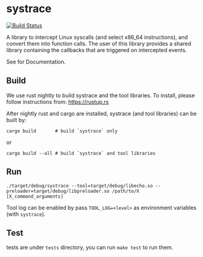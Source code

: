 # systrace

[![Build Status](https://dev.azure.com/iu-parfunc/systrace/_apis/build/status/iu-parfunc.systrace?branchName=master)](https://dev.azure.com/iu-parfunc/systrace/_build/latest?definitionId=1&branchName=master)

A library to intercept Linux syscalls (and select x86_64
instructions), and convert them into function calls.
The user of this library provides a shared library containing the
callbacks that are triggered on intercepted events.

See <TODO FINISHME> for Documentation.

## Build
We use rust nightly to build systrace and the tool libraries. To install, please follow instructions from: https://rustup.rs

After nightly rust and cargo are installed, systrace (and tool libraries) can be built by:

```
cargo build       # build `systrace` only
```

or

```
cargo build --all # build `systrace` and tool libraries
```

## Run


```
./target/debug/systrace --tool=target/debug/libecho.so --preloader=target/debug/libpreloader.so /path/to/X [X_command_arguments]
```

Tool log can be enabled by pass `TOOL_LOG=<level>` as environment variables (with `systrace`).

## Test
tests are under `tests` directory, you can run `make test` to run them.
